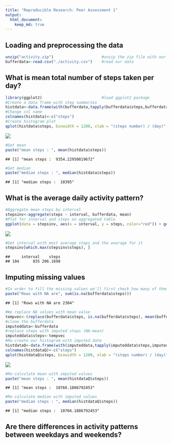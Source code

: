 ```yaml
---
title: "Reproducible Research: Peer Assessment 1"
output: 
  html_document:
    keep_md: true
---
```


## Loading and preprocessing the data


```r
unzip("activity.zip")                     #unzip the zip file with our data
bufferdata<-read.csv("./activity.csv")    #read our data
```

## What is mean total number of steps taken per day?


```r
library(ggplot2)                          #load ggplot2 package
#Create a data frame with step summaries
histdata<-data.frame(with(bufferdata,tapply(bufferdata$steps,bufferdata$date,FUN=sum, na.rm=TRUE)))
#Change col name
colnames(histdata)<-c("steps")
#Create histogram plot
qplot(histdata$steps, binwidth = 1200, xlab = "(steps number) / (day)",fill = I("lightsalmon2"),ylim=c(0,11),colour=I("red"))
```

![](PA1_template_files/figure-html/unnamed-chunk-2-1.png)<!-- -->

```r
#Get mean
paste("mean steps : ", mean(histdata$steps))
```

```
## [1] "mean steps :  9354.22950819672"
```

```r
#Get median
paste("median steps : ", median(histdata$steps))
```

```
## [1] "median steps :  10395"
```

## What is the average daily activity pattern?


```r
#Aggregate mean steps by interval
stepsinv<-aggregate(steps ~ interval, bufferdata, mean)
#Plot for interval and steps on aggregated table
ggplot(data = stepsinv, aes(x = interval, y = steps, color="red")) + geom_line() + xlab("5 minute interval") + ylab("average number of steps taken")
```

![](PA1_template_files/figure-html/unnamed-chunk-3-1.png)<!-- -->

```r
#Get interval with most average steps and the average for it
stepsinv[which.max(stepsinv$steps), ]
```

```
##     interval    steps
## 104      835 206.1698
```

## Imputing missing values


```r
#In order to fill the missing values we'll first check how many of them we have
paste("Rows with NA are", sum(is.na(bufferdata$steps)))
```

```
## [1] "Rows with NA are 2304"
```

```r
#We replace NA values with mean value
tempvec<-(replace(bufferdata$steps, is.na(bufferdata$steps), mean(bufferdata$steps, na.rm = TRUE)))
#clone the bufferdata
imputeddata<-bufferdata
#replace steps with imputed steps (NA-mean)
imputeddata$steps<-tempvec
#Re-create our histogram with imputed date
histdataQ<-data.frame(with(imputeddata,tapply(imputeddata$steps,imputeddata$date,FUN=sum, na.rm=TRUE)))
colnames(histdataQ)<-c("steps")
qplot(histdataQ$steps, binwidth = 1200, xlab = "(steps number) / (day)",fill = I("lightsalmon2"),ylim=c(0,11),colour=I("red"))
```

![](PA1_template_files/figure-html/unnamed-chunk-4-1.png)<!-- -->

```r
#Re-calculate mean with imputed values
paste("mean steps : ", mean(histdataQ$steps))
```

```
## [1] "mean steps :  10766.1886792453"
```

```r
#Re-calculate median with imputed values
paste("median steps : ", median(histdataQ$steps))
```

```
## [1] "median steps :  10766.1886792453"
```

## Are there differences in activity patterns between weekdays and weekends?



